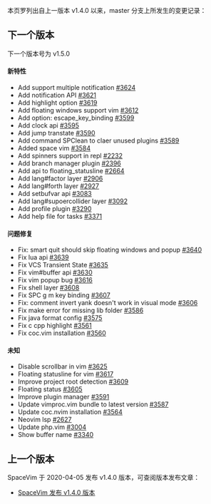 本页罗列出自上一版本 v1.4.0 以来，master 分支上所发生的变更记录：

## 下一个版本

下一个版本号为 v1.5.0

<!-- call SpaceVim#dev#followHEAD#update('cn') -->
<!-- SpaceVim follow HEAD en start -->

#### 新特性

- Add support multiple notification [#3624](https://github.com/SpaceVim/SpaceVim/pull/3624)
- Add notification API [#3621](https://github.com/SpaceVim/SpaceVim/pull/3621)
- Add highlight option [#3619](https://github.com/SpaceVim/SpaceVim/pull/3619)
- Add floating windows support vim [#3612](https://github.com/SpaceVim/SpaceVim/pull/3612)
- Add option: escape_key_binding [#3599](https://github.com/SpaceVim/SpaceVim/pull/3599)
- Add clock api [#3595](https://github.com/SpaceVim/SpaceVim/pull/3595)
- Add jump transtate [#3590](https://github.com/SpaceVim/SpaceVim/pull/3590)
- Add command SPClean to claer unused plugins [#3589](https://github.com/SpaceVim/SpaceVim/pull/3589)
- Added space vim [#3584](https://github.com/SpaceVim/SpaceVim/pull/3584)
- Add spinners support in repl [#2232](https://github.com/SpaceVim/SpaceVim/pull/2232)
- Add branch manager plugin [#2396](https://github.com/SpaceVim/SpaceVim/pull/2396)
- Add api to floating_statusline [#2664](https://github.com/SpaceVim/SpaceVim/pull/2664)
- Add lang#factor layer [#2906](https://github.com/SpaceVim/SpaceVim/pull/2906)
- Add lang#forth layer [#2927](https://github.com/SpaceVim/SpaceVim/pull/2927)
- Add setbufvar api [#3083](https://github.com/SpaceVim/SpaceVim/pull/3083)
- Add lang#supoercollider layer [#3092](https://github.com/SpaceVim/SpaceVim/pull/3092)
- Add profile plugin [#3290](https://github.com/SpaceVim/SpaceVim/pull/3290)
- Add help file for tasks [#3371](https://github.com/SpaceVim/SpaceVim/pull/3371)

#### 问题修复

- Fix: smart quit should skip floating windows and popup [#3640](https://github.com/SpaceVim/SpaceVim/pull/3640)
- Fix lua api [#3639](https://github.com/SpaceVim/SpaceVim/pull/3639)
- Fix VCS Transient State [#3635](https://github.com/SpaceVim/SpaceVim/pull/3635)
- Fix vim#buffer api [#3630](https://github.com/SpaceVim/SpaceVim/pull/3630)
- Fix vim popup bug [#3616](https://github.com/SpaceVim/SpaceVim/pull/3616)
- Fix shell layer [#3608](https://github.com/SpaceVim/SpaceVim/pull/3608)
- Fix SPC g m key binding [#3607](https://github.com/SpaceVim/SpaceVim/pull/3607)
- Fix: comment invert yank doesn't work in visual mode [#3606](https://github.com/SpaceVim/SpaceVim/pull/3606)
- Fix make error for missing lib folder [#3586](https://github.com/SpaceVim/SpaceVim/pull/3586)
- Fix java format config [#3575](https://github.com/SpaceVim/SpaceVim/pull/3575)
- Fix c cpp highlight [#3561](https://github.com/SpaceVim/SpaceVim/pull/3561)
- Fix coc.vim installation [#3560](https://github.com/SpaceVim/SpaceVim/pull/3560)

#### 未知

- Disable scrollbar in vim [#3625](https://github.com/SpaceVim/SpaceVim/pull/3625)
- Floating statusline for vim [#3617](https://github.com/SpaceVim/SpaceVim/pull/3617)
- Improve project root detection [#3609](https://github.com/SpaceVim/SpaceVim/pull/3609)
- Floating status [#3605](https://github.com/SpaceVim/SpaceVim/pull/3605)
- Improve plugin manager [#3591](https://github.com/SpaceVim/SpaceVim/pull/3591)
- Update vimproc.vim bundle to latest version [#3587](https://github.com/SpaceVim/SpaceVim/pull/3587)
- Update coc.nvim installation [#3564](https://github.com/SpaceVim/SpaceVim/pull/3564)
- Neovim lsp [#2627](https://github.com/SpaceVim/SpaceVim/pull/2627)
- Update php.vim [#3004](https://github.com/SpaceVim/SpaceVim/pull/3004)
- Show buffer name [#3340](https://github.com/SpaceVim/SpaceVim/pull/3340)

<!-- SpaceVim follow HEAD en end -->

## 上一个版本

SpaceVim 于 2020-04-05 发布 v1.4.0 版本，可查阅版本发布文章：

- [SpaceVim 发布 v1.4.0 版本](https://spacevim.org/SpaceVim-release-v1.4.0/)
